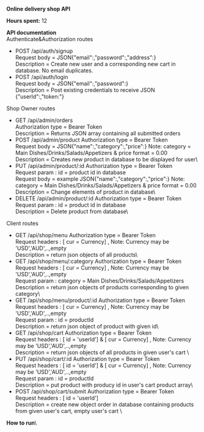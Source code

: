 **Online delivery shop API**

**Hours spent:** 12

**API documentation**  
Authenticate&Authorization routes   

* POST /api/auth/signup   
Request body = JSON{"email":,"password":,"address":}  
Description = Create new user and a corresponding new cart in database. No email duplicates.  
* POST /api/auth/login  
Request body = JSON{"email":,"password":}  
Description = Post existing credentials to receive JSON {"userId":,"token:"}  

Shop Owner routes  

* GET /api/admin/orders  
Authorization type = Bearer Token  
Description = Returns JSON array containing all submitted orders  
* POST /api/admin/product
Authorization type = Bearer Token\
Request body = JSON{"name":,"category":,"price":} Note: category = Main Dishes/Drinks/Salads/Appetizers & price format = 0.00\
Description = Creates new product in database to be displayed for user\
* PUT /api/admin/product/:id
Authorization type = Bearer Token\
Request param : id = product id in database\
Request body = example JSON{"name":,"category":,"price":} Note: category = Main Dishes/Drinks/Salads/Appetizers & price format = 0.00\
Description = Change elements of product in database\
* DELETE /api/admin/product/:id
Authorization type = Bearer Token\
Request param : id = product id in database\
Description = Delete product from database\

Client routes

* GET /api/shop/menu
Authorization type = Bearer Token\
Request headers : [ cur = Currency] , Note: Currency may be 'USD','AUD',..,empty\
Description = return json objects of all products\
* GET /api/shop/menu/:category
Authorization type = Bearer Token\
Request headers : [ cur = Currency] , Note: Currency may be 'USD','AUD',..,empty\
Request param : category = Main Dishes/Drinks/Salads/Appetizers\
Description = return json objects of products corresponding to given category\
* GET /api/shop/menu/product/:id
Authorization type = Bearer Token\
Request headers : [ cur = Currency] , Note: Currency may be 'USD','AUD',..,empty\
Request param : id = productId\
Description = return json object of product with given id\
* GET /api/shop/cart
Authorization type = Bearer Token\
Request headers : [ id = 'userId'] & [ cur = Currency] , Note: Currency may be 'USD','AUD',..,empty\
Description = return json objects of all products in given user's cart \
* PUT /api/shop/cart/:id
Authorization type = Bearer Token\
Request headers : [ id = 'userId'] & [ cur = Currency] , Note: Currency may be 'USD','AUD',..,empty\
Request param : id = productId\
Description = put product with producy id in user's cart product array\
* POST /api/shop/cart/submit
Authorization type = Bearer Token\
Request headers : [ id = 'userId']\
Description = create new object order in database containing products from given user's cart, empty user's cart \

**How to run**\ 

